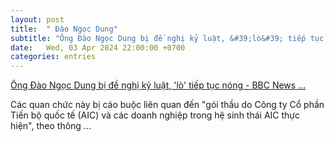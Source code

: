 ```yaml
---
layout: post
title:  " Đào Ngọc Dung"
subtitle: "Ông Đào Ngọc Dung bị đề nghị kỷ luật, &#39;lò&#39; tiếp tục nóng - BBC News ..."
date:   Wed, 03 Apr 2024 22:00:00 +0700
categories: entries
---
```

[Ông Đào Ngọc Dung bị đề nghị kỷ luật, &#39;lò&#39; tiếp tục nóng - BBC News ...](https://www.bbc.com/vietnamese/articles/c06ll25mdkro)

Các quan chức này bị cáo buộc liên quan đến &quot;gói thầu do Công ty Cổ phần Tiến bộ quốc tế (AIC) và các doanh nghiệp trong hệ sinh thái AIC thực hiện&quot;, theo thông&nbsp;...

